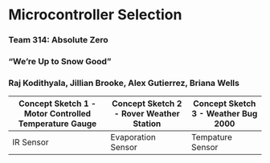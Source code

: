 # Microcontroller Selection

### Team 314: Absolute Zero

### “We’re Up to Snow Good”

### Raj Kodithyala, Jillian Brooke, Alex Gutierrez, Briana Wells

| Concept Sketch 1 - Motor Controlled Temperature Gauge | Concept Sketch 2 - Rover Weather Station | Concept Sketch 3 - Weather Bug 2000 |
| ---------------------------------------- | --------- | ------- |
|  IR Sensor |Evaporation Sensor| Tempature Sensor
